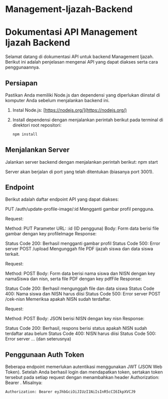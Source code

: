# Management-Ijazah-Backend
# Dokumentasi API Management Ijazah Backend

Selamat datang di dokumentasi API untuk backend Management Ijazah. Berikut ini adalah penjelasan mengenai API yang dapat diakses serta cara penggunaannya.

## Persiapan

Pastikan Anda memiliki Node.js dan dependensi yang diperlukan diinstal di komputer Anda sebelum menjalankan backend ini.

1. Instal Node.js: [https://nodejs.org/](https://nodejs.org/)

2. Install dependensi dengan menjalankan perintah berikut pada terminal di direktori root repositori:

   ```bash
   npm install
   
## Menjalankan Server
Jalankan server backend dengan menjalankan perintah berikut:
npm start

Server akan berjalan di port yang telah ditentukan (biasanya port 3001).

## Endpoint
Berikut adalah daftar endpoint API yang dapat diakses:

PUT /auth/update-profile-image/:id
Mengganti gambar profil pengguna.

Request:

Method: PUT
Parameter URL: :id (ID pengguna)
Body: Form data berisi file gambar dengan key profileImage
Response:

Status Code 200: Berhasil mengganti gambar profil
Status Code 500: Error server
POST /upload
Mengunggah file PDF ijazah siswa dan data siswa terkait.

Request:

Method: POST
Body: Form data berisi nama siswa dan NISN dengan key namaSiswa dan nisn, serta file PDF dengan key pdfFile
Response:

Status Code 200: Berhasil mengunggah file dan data siswa
Status Code 400: Nama siswa dan NISN harus diisi
Status Code 500: Error server
POST /cek-nisn
Memeriksa apakah NISN sudah terdaftar.

Request:

Method: POST
Body: JSON berisi NISN dengan key nisn
Response:

Status Code 200: Berhasil, respons berisi status apakah NISN sudah terdaftar atau belum
Status Code 400: NISN harus diisi
Status Code 500: Error server
... (dan seterusnya)

## Penggunaan Auth Token
Beberapa endpoint memerlukan autentikasi menggunakan JWT (JSON Web Token). Setelah Anda berhasil login dan mendapatkan token, sertakan token tersebut pada setiap request dengan menambahkan header Authorization: Bearer <token>.
Misalnya:
  ```bash
 Authorization: Bearer eyJhbGciOiJIUzI1NiIsInR5cCI6IkpXVCJ9



